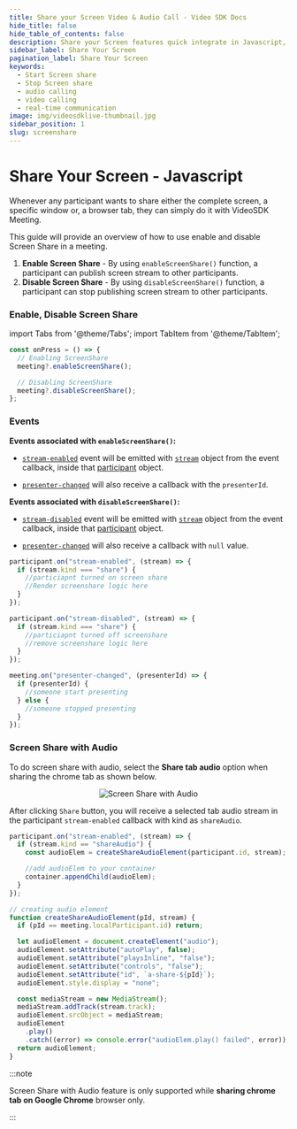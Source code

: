 ```yaml
---
title: Share your Screen Video & Audio Call - Video SDK Docs
hide_title: false
hide_table_of_contents: false
description: Share your Screen features quick integrate in Javascript, React JS, Android, IOS, React Native, Flutter with Video SDK to add live video & audio conferencing to your applications.
sidebar_label: Share Your Screen
pagination_label: Share Your Screen
keywords:
  - Start Screen share
  - Stop Screen share
  - audio calling
  - video calling
  - real-time communication
image: img/videosdklive-thumbnail.jpg
sidebar_position: 1
slug: screenshare
---
```


# Share Your Screen - Javascript

Whenever any participant wants to share either the complete screen, a specific window or, a browser tab, they can simply do it with VideoSDK Meeting.

This guide will provide an overview of how to use enable and disable Screen Share in a meeting.

1. **Enable Screen Share** - By using `enableScreenShare()` function, a participant can publish screen stream to other participants.
2. **Disable Screen Share** - By using `disableScreenShare()` function, a participant can stop publishing screen stream to other participants.

### Enable, Disable Screen Share

import Tabs from '@theme/Tabs';
import TabItem from '@theme/TabItem';

```js
const onPress = () => {
  // Enabling ScreenShare
  meeting?.enableScreenShare();

  // Disabling ScreenShare
  meeting?.disableScreenShare();
};
```

### Events

**Events associated with `enableScreenShare()`:**

- [`stream-enabled`](../../../api/sdk-reference/participant-class/events.md#stream-enabled) event will be emitted with [`stream`](../../../api/sdk-reference/stream-class/introduction.md) object from the event callback, inside that [participant](../../../api/sdk-reference/participant-class/introduction.md) object.

- [`presenter-changed`](./../../../api/sdk-reference/meeting-class/events#presenter-changed) will also receive a callback with the `presenterId`.

**Events associated with `disableScreenShare()`:**

- [`stream-disabled`](../../../api/sdk-reference/participant-class/events.md#stream-disabled) event will be emitted with [`stream`](../../../api/sdk-reference/stream-class/introduction.md) object from the event callback, inside that [participant](../../../api/sdk-reference/participant-class/introduction.md) object.

- [`presenter-changed`](./../../../api/sdk-reference/meeting-class/events#presenter-changed) will also receive a callback with `null` value.

```js
participant.on("stream-enabled", (stream) => {
  if (stream.kind === "share") {
    //particiapnt turned on screen share
    //Render screenshare logic here
  }
});

participant.on("stream-disabled", (stream) => {
  if (stream.kind === "share") {
    //particiapnt turned off screenshare
    //remove screenshare logic here
  }
});

meeting.on("presenter-changed", (presenterId) => {
  if (presenterId) {
    //someone start presenting
  } else {
    //someone stopped presenting
  }
});
```

### Screen Share with Audio

To do screen share with audio, select the **Share tab audio** option when sharing the chrome tab as shown below.

<center>

![Screen Share with Audio](/img/screenshare-with-audio.png)

</center>

<!-- When screen share with audio is done, you will receive a audio stream in the `stream-enabled` callback with kind as `shareAudio`. -->

After clicking `Share` button, you will receive a selected tab audio stream in the participant `stream-enabled` callback with kind as `shareAudio`.

```js
participant.on("stream-enabled", (stream) => {
  if (stream.kind == "shareAudio") {
    const audioElem = createShareAudioElement(participant.id, stream);

    //add audioElem to your container
    container.appendChild(audioElem);
  }
});

// creating audio element
function createShareAudioElement(pId, stream) {
  if (pId == meeting.localParticipant.id) return;

  let audioElement = document.createElement("audio");
  audioElement.setAttribute("autoPlay", false);
  audioElement.setAttribute("playsInline", "false");
  audioElement.setAttribute("controls", "false");
  audioElement.setAttribute("id", `a-share-${pId}`);
  audioElement.style.display = "none";

  const mediaStream = new MediaStream();
  mediaStream.addTrack(stream.track);
  audioElement.srcObject = mediaStream;
  audioElement
    .play()
    .catch((error) => console.error("audioElem.play() failed", error));
  return audioElement;
}
```

:::note

Screen Share with Audio feature is only supported while **sharing chrome tab on Google Chrome** browser only.

:::
